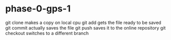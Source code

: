 # phase-0-gps-1
git clone makes a copy on local cpu
git add gets the file ready to be saved
git commit actually saves the file
git push saves it to the online repository
git checkout switches to a different branch
